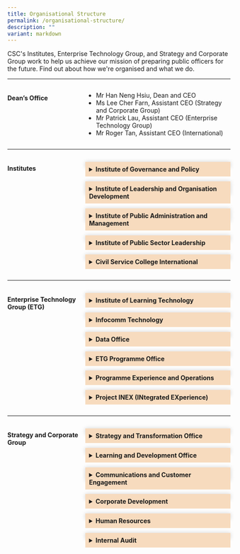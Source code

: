 ```yaml
---
title: Organisational Structure
permalink: /organisational-structure/
description: ""
variant: markdown
---
```

<style>
	.grid-container {
	  display: grid;
	  grid-template-columns:  35% 65%;
	 
	}

	.header-left {
		text-align: left;
	
	
	}

	.Accordion-Paragraph {
	 font-size: 1em;
	 margin-left: 0.5em;
	 margin-right: 0.5em;
	 
	}
	
	summary {
		background-color: #f7dbbe;
		padding:8px;
		margin-bottom: -20px;
		font-weight: bold;
		transition: all 0.5s ease;
	}
	
	summary:hover{
		cursor: pointer;
		color: white;
		background-color: #F68B1F;
		font-weight: bold;
	}
	
	details[open] {
		background-color: #f7f0f0;

	}
	
details {
		box-shadow: 0px 0px 10px #d4d4d4;
		margin-top: 1em;
		margin-bottom: 2.2em;
	}

@media only screen and (max-width: 600px) {
	.grid-container {
		display: block;
	}
	
}	
	
	
</style>


<p>CSC's Institutes, Enterprise Technology Group, and Strategy and Corporate Group work to help us achieve our mission of preparing public officers for the future. Find out about how we're organised and what we do.                            </p>

<hr>
<div class="grid-container">
<div class="grid-child-OS-1"><h4 class="header-left">Dean’s Office</h4></div>
<div class="grid-child-OS-2">
	<ul>
	<li>Mr Han Neng Hsiu, Dean and CEO</li>
	<li>Ms Lee Cher Farn, Assistant CEO (Strategy and Corporate Group)</li>
	<li>Mr Patrick Lau, Assistant CEO (Enterprise Technology Group)</li>
	<li>Mr Roger Tan, Assistant CEO (International)</li>
</ul>
</div>
</div>


<hr>
<div class="grid-container">
<div class="grid-child-OS-1"><h4 class="header-left">Institutes</h4>
</div>
<div class="grid-child-OS-2">		
<div id="myaccordion">
<details><summary>Institute of Governance and Policy</summary>
<p class="Accordion-Paragraph">Build capabilities of public officers in public governance, policy development, public communications and engagement, and international relations.</p></details>

<details><summary>Institute of Leadership and Organisation Development</summary>
<p class="Accordion-Paragraph">Develop leadership and organisation development (OD) capabilities through research, training and consultancy, so as to enable sustainable change and transformation in the Public Service.</p></details>
	
<details><summary>Institute of Public Administration and Management</summary><p class="Accordion-Paragraph">Build capabilities in the areas of service management and delivery, strategic human resource management, digital capabilities, public finance, public service foundational competencies and enforcement practices.
</p>
</details>
	
<details>
<summary>Institute of Public Sector Leadership</summary>
<p class="Accordion-Paragraph">Develop a pipeline of public service leaders through a suite of milestone programmes focusing on leadership development, public governance and its ethos in Singapore.</p>
</details>

<details><summary>Civil Service College International</summary>
<p class="Accordion-Paragraph">Build strategic partnerships through the sharing of Singapore’s public service experience and best practices with the wider global community.</p>
</details>

</div>
</div>
</div>
<hr>
<div class="grid-container">
<div class="grid-child-OS-1">
<h4 class="header-left">Enterprise Technology Group (ETG)</h4>
</div>
<div class="grid-child-OS-2">
	
<div id="myaccordion">
	
<details>
<summary>Institute of Learning Technology</summary>
	<p class="Accordion-Paragraph">Provide a Whole-of-Government learning platform and promote the use of technology for competency development and upskilling of public service officers.</p>
</details>

<details>
<summary>Infocomm Technology</summary><p class="Accordion-Paragraph">Develop technical infrastructure and harness digital technology to boost business efficiency and deliver good customer experience.</p></details>	

<details>
<summary>Data Office</summary><p class="Accordion-Paragraph">Strengthen data infrastructure and expedite the development of data capabilities.</p></details>


<details>
<summary>ETG Programme Office</summary><p class="Accordion-Paragraph">
Enhance the planning, development, implementation and governance of ETG initiatives and priorities for a tech-enabled CSC.</p></details>
		
<details>
<summary>Programme Experience and Operations</summary>
<p class="Accordion-Paragraph">Partner Institutes to provide end-to-end administrative and logistics support for programmes so that learners enjoy a seamless experience.</p>
</details>
		
<details><summary>Project INEX (INtegrated EXperience)</summary>
<p class="Accordion-Paragraph">Drive the consolidation and integration of business requirements and needs across the systems in CSC and develop an aligned and coherent view in order to provide a seamless learner and agency experience.</p>
</details>

	
</div>
</div>
</div>
	

<hr>
<div class="grid-container">
	<div class="grid-child-OS-1">
		<h4>Strategy and Corporate Group</h4>
  </div>
	  <div class="grid-child-OS-2">
	<div id="myaccordion">
 
<details><summary>Strategy and Transformation Office</summary><p class="Accordion-Paragraph">Develop transformation strategy and roadmap, monitor progress of key projects and ensure alignment of College’s resources, including strategy, data, and business model.</p></details>

<details>
<summary>Learning and Development Office </summary>
<p class="Accordion-Paragraph">Focus on developing CSC’s Learning and Development (L&amp;D) strategy and implementing interventions to uplift L&amp;D capabilities, within CSC and across the Public Service.</p>
</details>
		
<details><summary>Communications and Customer Engagement</summary><p class="Accordion-Paragraph">Steward corporate identity and customer intelligence, as well as communications and customer engagement with public agencies and public officers.</p></details>
		
<details><summary>Corporate Development</summary><p class="Accordion-Paragraph">Manage financial functions, estate and administrative matters, and resource centre.</p></details>
		
<details><summary>Human Resources</summary><p class="Accordion-Paragraph">Nurture engaged and committed staff, develop professional competencies, promote Human Resources best practices, and maintain sound corporate governance.</p></details>
		
<details><summary>Internal Audit</summary>
<p class="Accordion-Paragraph">Provide independent assurance that College's risk management, governance and internal control processes are operating effectively.</p>
</details>
		

</div>
</div>
</div>